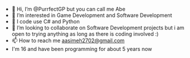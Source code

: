 - 👋 Hi, I’m @PurrfectGP but you can call me Abe
- 👀 I’m interested in Game Development and Software Development 
- 🌱 I code use C# and Python
- 💞️ I’m looking to collaborate on Software Development projects but i am open to trying anything as long as there is coding involved :) 
- 📫 How to reach me aasimeh2702@gmail.com
- I'm 16 and have been programming for about 5 years now

<!---
PurrfectGP/PurrfectGP is a ✨ special ✨ repository because its `README.md` (this file) appears on your GitHub profile.
You can click the Preview link to take a look at your changes.
--->
